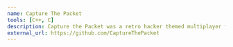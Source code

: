 ```yaml
---
name: Capture The Packet
tools: [C++, C]
description: Capture the Packet was a retro hacker themed multiplayer first person shooter. Built from the ground up using retro raycasting methodologies to generate the 3D level.
external_url: https://github.com/CaptureThePacket
---
```

